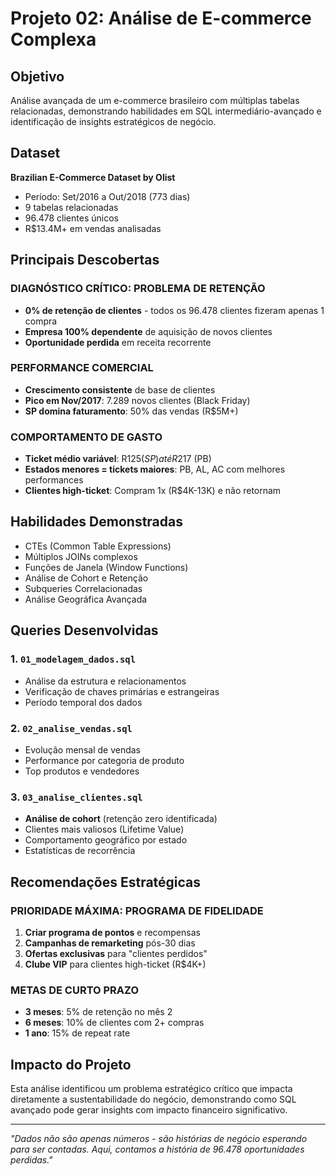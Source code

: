 # Projeto 02: Análise de E-commerce Complexa

## Objetivo
Análise avançada de um e-commerce brasileiro com múltiplas tabelas relacionadas, demonstrando habilidades em SQL intermediário-avançado e identificação de insights estratégicos de negócio.

## Dataset
**Brazilian E-Commerce Dataset by Olist**
- Período: Set/2016 a Out/2018 (773 dias)
- 9 tabelas relacionadas
- 96.478 clientes únicos
- R$13.4M+ em vendas analisadas

## Principais Descobertas

### DIAGNÓSTICO CRÍTICO: PROBLEMA DE RETENÇÃO
- **0% de retenção de clientes** - todos os 96.478 clientes fizeram apenas 1 compra
- **Empresa 100% dependente** de aquisição de novos clientes
- **Oportunidade perdida** em receita recorrente

### PERFORMANCE COMERCIAL
- **Crescimento consistente** de base de clientes
- **Pico em Nov/2017**: 7.289 novos clientes (Black Friday)
- **SP domina faturamento**: 50% das vendas (R$5M+)

### COMPORTAMENTO DE GASTO
- **Ticket médio variável**: R$125 (SP) até R$217 (PB)
- **Estados menores = tickets maiores**: PB, AL, AC com melhores performances
- **Clientes high-ticket**: Compram 1x (R$4K-13K) e não retornam

## Habilidades Demonstradas
- CTEs (Common Table Expressions)
- Múltiplos JOINs complexos
- Funções de Janela (Window Functions)
- Análise de Cohort e Retenção
- Subqueries Correlacionadas
- Análise Geográfica Avançada

## Queries Desenvolvidas

### 1. `01_modelagem_dados.sql`
- Análise da estrutura e relacionamentos
- Verificação de chaves primárias e estrangeiras
- Período temporal dos dados

### 2. `02_analise_vendas.sql`
- Evolução mensal de vendas
- Performance por categoria de produto
- Top produtos e vendedores

### 3. `03_analise_clientes.sql`
- **Análise de cohort** (retenção zero identificada)
- Clientes mais valiosos (Lifetime Value)
- Comportamento geográfico por estado
- Estatísticas de recorrência

## Recomendações Estratégicas

### PRIORIDADE MÁXIMA: PROGRAMA DE FIDELIDADE
1. **Criar programa de pontos** e recompensas
2. **Campanhas de remarketing** pós-30 dias
3. **Ofertas exclusivas** para "clientes perdidos"
4. **Clube VIP** para clientes high-ticket (R$4K+)

### METAS DE CURTO PRAZO
- **3 meses**: 5% de retenção no mês 2
- **6 meses**: 10% de clientes com 2+ compras
- **1 ano**: 15% de repeat rate

## Impacto do Projeto
Esta análise identificou um problema estratégico crítico que impacta diretamente a sustentabilidade do negócio, demonstrando como SQL avançado pode gerar insights com impacto financeiro significativo.

---

*"Dados não são apenas números - são histórias de negócio esperando para ser contadas. Aqui, contamos a história de 96.478 oportunidades perdidas."*
